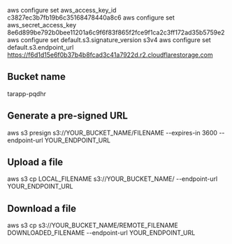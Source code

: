 aws configure set aws_access_key_id c3827ec3b7fb19b6c35168478440a8c6
aws configure set aws_secret_access_key 8e6d899be792b0bee11201a6c9f6f83f865f2fce9f1ca2c3ff172ad35b5759e2
aws configure set default.s3.signature_version s3v4
aws configure set default.s3.endpoint_url https://f6d1d15e6f0b37b4b8fcad3c41a7922d.r2.cloudflarestorage.com

## Bucket name

tarapp-pqdhr

## Generate a pre-signed URL

aws s3 presign s3://YOUR_BUCKET_NAME/FILENAME --expires-in 3600 --endpoint-url YOUR_ENDPOINT_URL

## Upload a file

aws s3 cp LOCAL_FILENAME s3://YOUR_BUCKET_NAME/ --endpoint-url YOUR_ENDPOINT_URL

## Download a file

aws s3 cp s3://YOUR_BUCKET_NAME/REMOTE_FILENAME DOWNLOADED_FILENAME --endpoint-url YOUR_ENDPOINT_URL
